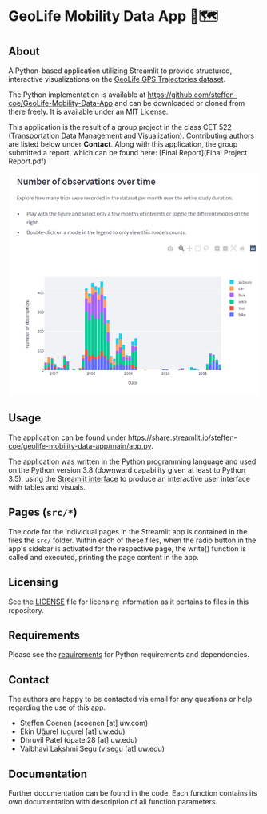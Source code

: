# GeoLife Mobility Data App 🌆🗺️

## About

A Python-based application utilizing Streamlit to provide structured, interactive visualizations on the [GeoLife GPS Trajectories dataset](https://www.microsoft.com/en-us/download/details.aspx?id=52367&from=https%3A%2F%2Fresearch.microsoft.com%2Fen-us%2Fdownloads%2Fb16d359d-d164-469e-9fd4-daa38f2b2e13%2F).

The Python implementation is available at <https://github.com/steffen-coe/GeoLife-Mobility-Data-App> and can be downloaded or cloned from there freely. It is available under an [MIT License](LICENSE).

This application is the result of a group project in the class CET 522 (Transportation Data Management and Visualization). Contributing authors are listed below under **Contact**. Along with this application, the group submitted a report, which can be found here: [Final Report](Final Project Report.pdf)

![Screenshot of a visualization in the app.](img/screenshot_01.png)

## Usage

The application can be found under <https://share.streamlit.io/steffen-coe/geolife-mobility-data-app/main/app.py>.

The application was written in the Python programming language and used on the Python version 3.8 (downward capability given at least to Python 3.5), using the [Streamlit interface](https://streamlit.io/) to produce an interactive user interface with tables and visuals.

## Pages (`src/*`)

The code for the individual pages in the Streamlit app is contained in the files the `src/` folder. Within each of these files, when the radio button in the app's sidebar is activated for the respective page, the write() function is called and executed, printing the page content in the app.

## Licensing

See the [LICENSE](LICENSE) file for licensing information as it pertains to files in this repository.

## Requirements

Please see the [requirements](requirements.txt) for Python requirements and dependencies.

## Contact

The authors are happy to be contacted via email for any questions or help regarding the use of this app.

+ Steffen Coenen (scoenen [at] uw.com)
+ Ekin Uğurel (ugurel [at] uw.edu)
+ Dhruvil Patel (dpatel28 [at] uw.edu)
+ Vaibhavi Lakshmi Segu (vlsegu [at] uw.edu)

## Documentation

Further documentation can be found in the code. Each function contains its own documentation with description of all function parameters.
